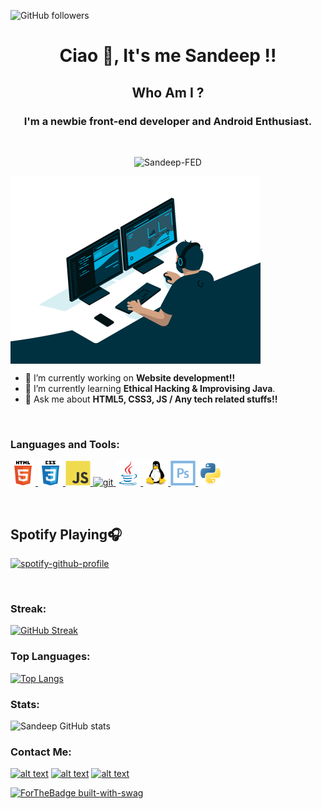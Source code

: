 ![GitHub followers](https://img.shields.io/github/followers/Sandeep-FED?style=social)<h1 align="center">Ciao 👋, It's me Sandeep !!</h1>
<h2 align="center">Who Am I ?</h2>
<h3 align="center">I'm a newbie front-end developer and Android Enthusiast.</h3><br>
<p align="center"> <img src="https://komarev.com/ghpvc/?username=Sandeep-FED&label=Profile%20views&color=0e75b6&style=flat" alt="Sandeep-FED" /> </p>

<img align="center" alt="GIF" src="https://github.com/manikantaraavi/manikantaraavi/blob/main/code.gif?raw=true" width="400px" >

- 🔭 I’m currently working on **Website development!!**
- 🌱 I’m currently learning **Ethical Hacking & Improvising Java**.
- 💬 Ask me about **HTML5, CSS3, JS / Any tech related stuffs!!**
<br>
<h3 align="left">Languages and Tools:</h3>
<p align="left"><a href="https://www.w3.org/html/" target="_blank"> <img src="https://raw.githubusercontent.com/devicons/devicon/master/icons/html5/html5-original-wordmark.svg" alt="html5" width="40" height="40"/> </a> <a href="https://www.w3schools.com/css/" target="_blank"> <img src="https://raw.githubusercontent.com/devicons/devicon/master/icons/css3/css3-original-wordmark.svg" alt="css3" width="40" height="40"/> </a>  <a href="https://developer.mozilla.org/en-US/docs/Web/JavaScript" target="_blank"> <img src="https://raw.githubusercontent.com/devicons/devicon/master/icons/javascript/javascript-original.svg" alt="javascript" width="40" height="40"/> </a>  <a href="https://git-scm.com/" target="_blank"> <img src="https://www.vectorlogo.zone/logos/git-scm/git-scm-icon.svg" alt="git" width="40" height="40"/> </a> <a href="https://www.java.com" target="_blank"> <img src="https://raw.githubusercontent.com/devicons/devicon/master/icons/java/java-original.svg" alt="java" width="40" height="40"/> </a><a href="https://www.linux.org/" target="_blank"> <img src="https://raw.githubusercontent.com/devicons/devicon/master/icons/linux/linux-original.svg" alt="linux" width="40" height="40"/> </a> <a href="https://www.photoshop.com/en" target="_blank"> <img src="https://raw.githubusercontent.com/devicons/devicon/master/icons/photoshop/photoshop-line.svg" alt="photoshop" width="40" height="40"/> </a> <a href="https://www.python.org" target="_blank"> <img src="https://raw.githubusercontent.com/devicons/devicon/master/icons/python/python-original.svg" alt="python" width="40" height="40"/> </a> </p>
<br>

## Spotify Playing🎧
[![spotify-github-profile](https://spotify-github-profile.vercel.app/api/view?uid=31rcoawotwtwdsv2iywgnkum42pe&cover_image=true&theme=novatorem)](https://spotify-github-profile.vercel.app/api/view?uid=31rcoawotwtwdsv2iywgnkum42pe&redirect=true)

<br>
<h3 align="left">Streak:</h3>

[![GitHub Streak](http://github-readme-streak-stats.herokuapp.com?user=Sandeep-FED&theme=tokyonight&hide_border=true)](https://git.io/streak-stats)
<br>
<h3 align="left">Top Languages:</h3>

[![Top Langs](https://github-readme-stats.vercel.app/api/top-langs/?username=Sandeep-FED&hide_border=true&langs_count=8&layout=compact&theme=tokyonight)](https://github.com/Sandeep-FED/github-readme-stats)
<br>
<h3 align="left">Stats:</h3>

![Sandeep GitHub stats](https://github-readme-stats.vercel.app/api?username=Sandeep-FED&show_icons=true&theme=radical&hide_border=true&)
<br>
<h3 align="left">Contact Me: </h3>

[![alt text][1.1]][1]
[![alt text][5.1]][5]
[![alt text][6.1]][6]

<!-- links to social media icons -->
<!-- no need to change these -->

<!-- icons with padding -->

[1.1]: http://i.imgur.com/tXSoThF.png (twitter icon with padding)
[5.1]: http://i.imgur.com/1AGmwO3.png (dribbble icon with padding)
[6.1]: http://i.imgur.com/0o48UoR.png (github icon with padding)

<!-- links to your social media accounts -->
<!-- update these accordingly -->
[1]: http://www.twitter.com/Snippetguy
[5]: https://dribbble.com/Snippetguy
[6]: http://www.github.com/Sandeep-FED

[![ForTheBadge built-with-swag](http://ForTheBadge.com/images/badges/built-with-swag.svg)](https://GitHub.com/Sandeep-FED/)
